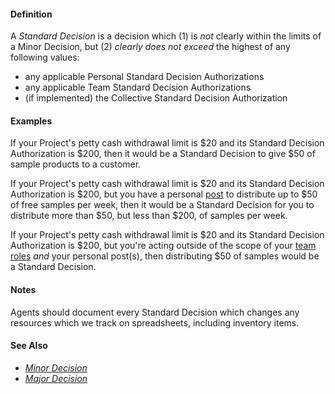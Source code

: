 #### Definition

A *Standard Decision* is a decision which (1) is *not* clearly within the limits of a Minor Decision, but (2) *clearly does not exceed* the highest of any following values:
 
* any applicable Personal Standard Decision Authorizations
* any applicable Team Standard Decision Authorizations
* (if implemented) the Collective Standard Decision Authorization


#### Examples

If your Project's petty cash withdrawal limit is $20 and its Standard Decision Authorization is $200, then it would be a Standard Decision to give $50 of sample products to a customer.

If your Project's petty cash withdrawal limit is $20 and its Standard Decision Authorization is $200, but you have a personal [post](https://github.com/gcassel/Modular-Organizing-Terminology/blob/master/terms/post.md) to distribute up to $50 of free samples per week, then it would be a Standard Decision for you to distribute more than $50, but less than $200, of samples per week.

If your Project's petty cash withdrawal limit is $20 and its Standard Decision Authorization is $200, but you're acting outside of the scope of your [team](https://github.com/gcassel/Modular-Organizing-Terminology/blob/master/terms/team.md) [roles](https://github.com/gcassel/Modular-Organizing-Terminology/blob/master/terms/role.md) *and* your personal post(s), then distributing $50 of samples would be a Standard Decision.

#### Notes

Agents should document every Standard Decision which changes any resources which we track on spreadsheets, including inventory items.

#### See Also

* *[Minor Decision](https://github.com/gcassel/Modular-Organizing-Terminology/blob/master/terms/minor-decision.md)*
* *[Major Decision](https://github.com/gcassel/Modular-Organizing-Terminology/blob/master/terms/major-decision.md)*
